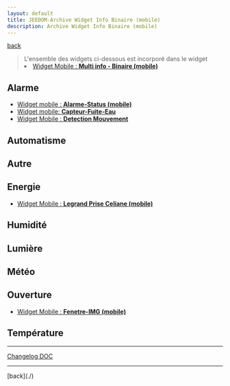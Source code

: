 ```yaml
---
layout: default
title: JEEDOM-Archive Widget Info Binaire (mobile)
description: Archive Widget Info Binaire (mobile)
---
```

[back](./)

<blockquote>
L'ensemble des widgets ci-dessous est incorporé dans le widget
    <li><a href="./JEEDOM-Multi_info-Binaire--mobile.html">Widget Mobile : <b>Multi info - Binaire (mobile)</b></a></li>
</blockquote>


## Alarme
<ul>
    <li><a href="./archives/JEEDOM-Alarme-Status--MOBILE.html">Widget mobile : <b>Alarme-Status (mobile)</b></a></li>
    <li><a href="./archives/JEEDOM-Capteur-Fuite-Eau--MOBILE.html">Widget mobile: <b>Capteur-Fuite-Eau</b></a></li>
    <li><a href="./archives/JEEDOM-Detection-Mouvement--MOBILE.html">Widget Mobile : <b>Detection Mouvement</b></a></li>
</ul>

## Automatisme
<ul>

</ul>

## Autre
<ul>

</ul>

## Energie
<ul>
    <li><a href="./archives/JEEDOM-Legrand-Prise-Celiane--mobile.html">Widget Mobile : <b>Legrand Prise Celiane (mobile)</b></a></li>  
</ul>

## Humidité
<ul>

</ul>

## Lumière
<ul>

</ul>

## Météo
<ul>

</ul>

## Ouverture
<ul>
    <li><a href="./archives/JEEDOM-Fenetre-IMG--MOBILE.html">Widget Mobile : <b>Fenetre-IMG (mobile)</b></a></li>
</ul>

## Température
<ul>

</ul>

<hr />
<dl>
    <a href="https://github.com/JEALG/JEEDOM-Widget_JAG-doc/commits/master">Changelog DOC</a>
</dl>
<hr />
[back](./)